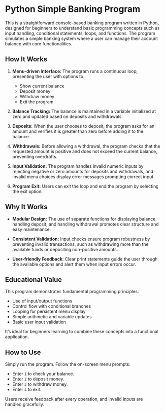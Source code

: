 # Python Simple Banking Program

This is a straightforward console-based banking program written in Python, designed for beginners to understand basic programming concepts such as input handling, conditional statements, loops, and functions. The program simulates a simple banking system where a user can manage their account balance with core functionalities.

## How It Works

1. **Menu-driven Interface:** The program runs a continuous loop, presenting the user with options to:
   - Show current balance
   - Deposit money
   - Withdraw money
   - Exit the program

2. **Balance Tracking:** The balance is maintained in a variable initialized at zero and updated based on deposits and withdrawals.

3. **Deposits:** When the user chooses to deposit, the program asks for an amount and verifies it is greater than zero before adding it to the balance.

4. **Withdrawals:** Before allowing a withdrawal, the program checks that the requested amount is positive and does not exceed the current balance, preventing overdrafts.

5. **Input Validation:** The program handles invalid numeric inputs by rejecting negative or zero amounts for deposits and withdrawals, and invalid menu choices display error messages prompting correct input.

6. **Program Exit:** Users can exit the loop and end the program by selecting the exit option.

## Why It Works

- **Modular Design:** The use of separate functions for displaying balance, handling deposit, and handling withdrawal promotes clear structure and easy maintenance.

- **Consistent Validation:** Input checks ensure program robustness by preventing invalid transactions, such as withdrawing more than the available funds or depositing non-positive amounts.

- **User-friendly Feedback:** Clear print statements guide the user through the available options and alert them when input errors occur.

## Educational Value

This program demonstrates fundamental programming principles:
- Use of input/output functions
- Control flow with conditional branches
- Looping for persistent menu display
- Simple arithmetic and variable updates
- Basic user input validation

It’s ideal for beginners learning to combine these concepts into a functional application.

## How to Use

Simply run the program. Follow the on-screen menu prompts:
- Enter `1` to check your balance.
- Enter `2` to deposit money.
- Enter `3` to withdraw money.
- Enter `4` to exit.

Users receive feedback after every operation, and invalid inputs are handled gracefully.
